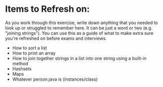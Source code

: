 # Items to Refresh on:

As you work through this exercise, write down anything that you needed to look up or struggled to remember here. It can be just a word or two (e.g. "joining strings"). You can use this as a guide of what to make extra sure you're refreshed on before exams and interviews.

- How to sort a list
- How to print an array
- How to join together strings in a list into one string using a built-in method
- Hashsets
- Maps
- Whatever person.java is (instances/class)